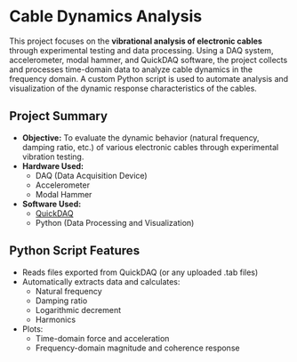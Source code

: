 # Cable Dynamics Analysis

This project focuses on the **vibrational analysis of electronic cables** through experimental testing and data processing. Using a DAQ system, accelerometer, modal hammer, and QuickDAQ software, the project collects and processes time-domain data to analyze cable dynamics in the frequency domain. A custom Python script is used to automate analysis and visualization of the dynamic response characteristics of the cables.

## Project Summary

- **Objective:** To evaluate the dynamic behavior (natural frequency, damping ratio, etc.) of various electronic cables through experimental vibration testing. 
- **Hardware Used:**
  - DAQ (Data Acquisition Device)
  - Accelerometer
  - Modal Hammer
- **Software Used:**
  - [QuickDAQ](https://www.digilent.com/shop/quickdaq/)
  - Python (Data Processing and Visualization)

## Python Script Features
- Reads files exported from QuickDAQ (or any uploaded .tab files)
- Automatically extracts data and calculates:
  - Natural frequency
  - Damping ratio
  - Logarithmic decrement
  - Harmonics
- Plots:
  - Time-domain force and acceleration
  - Frequency-domain magnitude and coherence response



